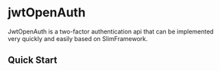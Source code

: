 # jwtOpenAuth
JwtOpenAuth is a two-factor authentication api that can be implemented very quickly and easily based on SlimFramework.
## Quick Start
